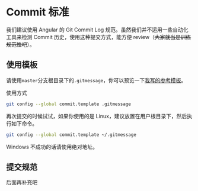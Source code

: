 # Commit 标准

我们建议使用 Angular 的 Git Commit Log 规范。虽然我们并不运用一些自动化工具来检测 Commit 历史，使用这种提交方式，能方便 review（~~大家就当是训练规范性吧~~）。

## 使用模板

请使用`master`分支根目录下的`.gitmessage`，你可以预览一下[我写的参考模板](https://github.com/CSU-CS-WIKI/csu-cs-wiki/blob/master/.gitmessage)。

使用方式

```bash
git config --global commit.template .gitmessage
```

再次提交的时候试试，如果你使用的是 Linux，建议放置在用户根目录下，然后执行如下命令。

```bash
git config --global commit.template ~/.gitmessage
```

Windows 不成功的话请使用绝对地址。

## 提交规范

<!-- TODO -->

后面再补充吧
